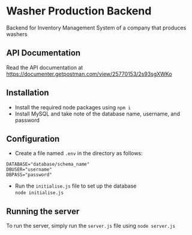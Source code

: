 # Washer Production Backend
Backend for Inventory Management System of a company that produces washers

 
## API Documentation
Read the API documentation at https://documenter.getpostman.com/view/25770153/2s93sgXWKo

## Installation
- Install the required node packages using `npm i`
- Install MySQL and take note of the database name, username, and password

## Configuration
- Create a file named `.env` in the directory as follows:
```
DATABASE="database/schema_name"
DBUSER="username"
DBPASS="password"
```
- Run the `initialise.js` file to set up the database  
`node initialise.js`

## Running the server
To run the server, simply run the `server.js` file using `node server.js`

